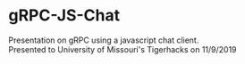 # gRPC-JS-Chat
Presentation on gRPC using a javascript chat client.  
Presented to University of Missouri's Tigerhacks on 11/9/2019
